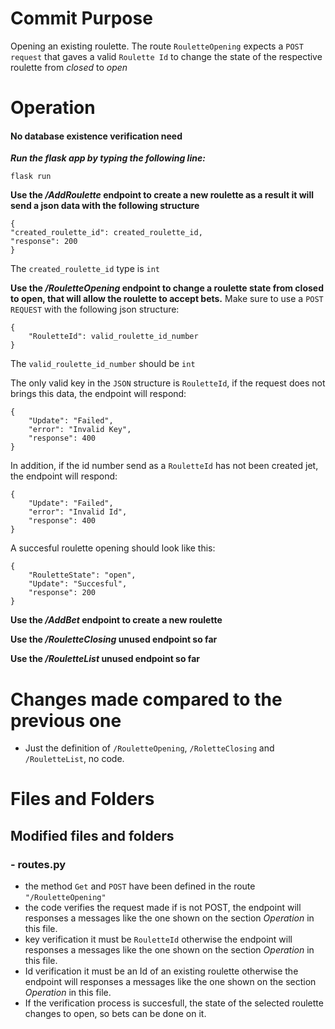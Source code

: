 # Commit Purpose
Opening an existing roulette. The route `RouletteOpening` expects a `POST request` that gaves a valid `Roulette Id` to change the state of the respective roulette from *closed* to *open*

# Operation

#### **No database existence verification need**

***Run the flask app by typing the following line:***

    flask run

**Use the */AddRoulette* endpoint to create a new roulette as a result it will send a json data with the following structure**

    {
    "created_roulette_id": created_roulette_id,
    "response": 200
    }
The `created_roulette_id` type is `int`

**Use the */RouletteOpening* endpoint to change a roulette state from closed to open, that will allow the roulette to accept bets.**
Make sure to use a `POST REQUEST` with the following json structure:

    {
        "RouletteId": valid_roulette_id_number
    }
The `valid_roulette_id_number` should be `int`

The only valid key in the `JSON` structure is `RouletteId`, if the request does not brings this data, the endpoint will respond:

    {
        "Update": "Failed",
        "error": "Invalid Key",
        "response": 400
    }

In addition, if the id number send as a `RouletteId` has not been created jet, the endpoint will respond:

    {
        "Update": "Failed",
        "error": "Invalid Id",
        "response": 400
    }

A succesful roulette opening should look like this:

    {
        "RouletteState": "open",
        "Update": "Succesful",
        "response": 200
    }


**Use the */AddBet* endpoint to create a new roulette**

**Use the */RouletteClosing* unused endpoint so far**

**Use the */RouletteList* unused endpoint so far**

# Changes made compared to the previous one
- Just the definition of `/RouletteOpening`, `/RoletteClosing` and `/RouletteList`, no code.



# Files and Folders
## Modified files and folders

### - routes.py
- the method `Get`  and `POST` have been defined in the route `"/RouletteOpening"`
- the code verifies the request made if is not POST, the endpoint will responses a messages like the one shown on the section *Operation* in this file. 
- key verification it must be `RouletteId` otherwise the endpoint will responses a messages like the one shown on the section *Operation* in this file. 
- Id verification it must be an Id of an existing roulette otherwise the endpoint will responses a messages like the one shown on the section *Operation* in this file. 
- If the verification process is succesfull, the state of the selected roulette changes to open, so bets can be done on it.

